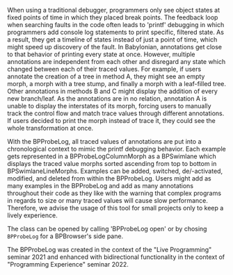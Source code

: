 When using a traditional debugger, programmers only see object states at fixed points of time in which they placed break points. The feedback loop when searching faults in the code often leads to 'printf' debugging in which programmers add console log statements to print specific, filtered state. As a result, they get a timeline of states instead of just a point of time, which might speed up discovery of the fault. In Babylonian, annotations get close to that behavior of printing every state at once. However, multiple annotations are independent from each other and disregard any state which changed between each of their traced values. For example, if users annotate the creation of a tree in method A, they might see an empty morph, a morph with a tree stump, and finally a morph with a leaf-filled tree. Other annotations in methods B and C might display the addition of every new branch/leaf. As the annotations are in no relation, annotation A is unable to display the interstates of its morph, forcing users to manually track the control flow and match trace values through different annotations. If users decided to print the morph instead of trace it, they could see the whole transformation at once.

With the BPProbeLog, all traced values of annotations are put into a chronological context to mimic the printf debugging behavior. Each example gets represented in a BPProbeLogColumnMorph as a BPSwimlane which displays the traced value morphs sorted ascending from top to bottom in BPSwimlaneLineMorphs. Examples can be added, switched, de/-activated, modified, and deleted from within the BPProbeLog. Users might add as many examples in the BPProbeLog and add as many annotations throughout their code as they like with the warning that complex programs in regards to size or many traced values will cause slow performance. Therefore, we advise the usage of this tool for small projects only to keep a lively experience.

The class can be opened by calling 'BPProbeLog open' or by chosing `BPProbeLog` for a BPBrowser's side pane.

The BPProbeLog was created in the context of the "Live Programming" seminar 2021 and enhanced with bidirectional functionality in the context of "Programming Experience" seminar 2022.